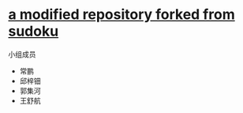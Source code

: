 # [a modified repository forked from sudoku](https://sudoku.jonasgeiler.com)

小组成员

- 常鹏
- 邱梓钿
- 郭集河
- 王舒航